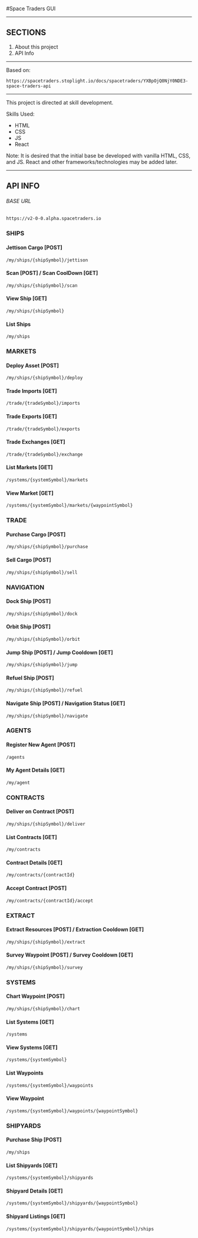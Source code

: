 
#Space Traders GUI

---

## SECTIONS

1. About this project
2. API Info

---

Based on:
```
https://spacetraders.stoplight.io/docs/spacetraders/YXBpOjQ0NjY0NDE3-space-traders-api
```

---

This project is directed at skill development.  

Skills Used:
- HTML
- CSS 
- JS
- React 

Note: It is desired that the initial base be developed with vanilla HTML, CSS, and JS.  React and other frameworks/technologies may be added later.

---
## API INFO

###### BASE URL
```
https://v2-0-0.alpha.spacetraders.io
```

### SHIPS

#### Jettison Cargo [POST]
```
/my/ships/{shipSymbol}/jettison
```

#### Scan [POST] / Scan CoolDown [GET]
```
/my/ships/{shipSymbol}/scan
```

#### View Ship [GET]
```
/my/ships/{shipSymbol}
```

#### List Ships
```
/my/ships
```

### MARKETS

#### Deploy Asset [POST]
```
/my/ships/{shipSymbol}/deploy
```

#### Trade Imports [GET]
```
/trade/{tradeSymbol}/imports
```

#### Trade Exports [GET]
```
/trade/{tradeSymbol}/exports
```

#### Trade Exchanges [GET]
```
/trade/{tradeSymbol}/exchange
```

#### List Markets [GET]
```
/systems/{systemSymbol}/markets
```

#### View Market [GET]
```
/systems/{systemSymbol}/markets/{waypointSymbol}
```

### TRADE

#### Purchase Cargo [POST]
```
/my/ships/{shipSymbol}/purchase
```

#### Sell Cargo [POST]
```
/my/ships/{shipSymbol}/sell
```

### NAVIGATION

#### Dock Ship [POST]
```
/my/ships/{shipSymbol}/dock
```

#### Orbit Ship [POST]
```
/my/ships/{shipSymbol}/orbit
```

#### Jump Ship [POST] / Jump Cooldown [GET]
```
/my/ships/{shipSymbol}/jump
```

#### Refuel Ship [POST]
```
/my/ships/{shipSymbol}/refuel
```

#### Navigate Ship [POST] / Navigation Status [GET]
```
/my/ships/{shipSymbol}/navigate
```

### AGENTS

#### Register New Agent [POST]
```
/agents
```

#### My Agent Details [GET]
```
/my/agent
```

### CONTRACTS

#### Deliver on Contract [POST]
```
/my/ships/{shipSymbol}/deliver
```

#### List Contracts [GET]
```
/my/contracts
```

#### Contract Details [GET]
```
/my/contracts/{contractId}
```

#### Accept Contract [POST]
```
/my/contracts/{contractId}/accept
```

### EXTRACT

#### Extract Resources [POST] / Extraction Cooldown [GET]
```
/my/ships/{shipSymbol}/extract
```

#### Survey Waypoint [POST] / Survey Cooldown [GET]
```
/my/ships/{shipSymbol}/survey
```

### SYSTEMS

#### Chart Waypoint [POST]
```
/my/ships/{shipSymbol}/chart
```

#### List Systems [GET]
```
/systems
```

#### View Systems [GET]
```
/systems/{systemSymbol}
```

#### List Waypoints
```
/systems/{systemSymbol}/waypoints
```

#### View Waypoint
```
/systems/{systemSymbol}/waypoints/{waypointSymbol}
```

### SHIPYARDS

#### Purchase Ship [POST]
```
/my/ships
```

#### List Shipyards [GET]
```
/systems/{systemSymbol}/shipyards
```

#### Shipyard Details [GET]
```
/systems/{systemSymbol}/shipyards/{waypointSymbol}
```

#### Shipyard Listings [GET]
```
/systems/{systemSymbol}/shipyards/{waypointSymbol}/ships
```